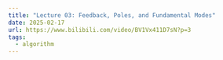```yaml
---
title: "Lecture 03: Feedback, Poles, and Fundamental Modes"
date: 2025-02-17
url: https://www.bilibili.com/video/BV1Vx411D7sN?p=3
tags:
  - algorithm
---
```



